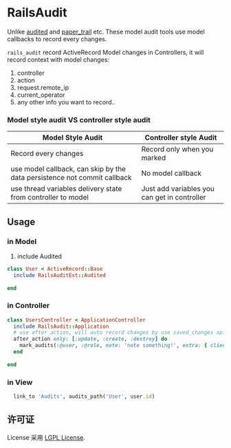 # RailsAudit

Unlike [audited](https://github.com/collectiveidea/audited) and [paper_trail](https://github.com/airblade/paper_trail) etc. These model audit tools use model callbacks to record every changes.

`rails_audit` record ActiveRecord Model changes in Controllers, it will record context with model changes:

1. controller
2. action
3. request.remote_ip
4. current_operator
5. any other info you want to record..

### Model style audit VS controller style audit

| Model Style Audit | Controller style Audit |
| --- | --- |
| Record every changes | Record only when you marked |
| use model callback, can skip by the data persistence not commit callback | No model callback |
| use thread variables delivery state from controller to model | Just add variables you can get in controller |

## Usage

### in Model
1. include Audited

```ruby
class User < ActiveRecord::Base
  include RailsAuditExt::Audited
  
end

```

### in Controller

```ruby
class UsersController < ApplicationController
  include RailsAudit::Application
  # use after action, will auto record changes by use saved_changes api
  after_action only: [:update, :create, :destroy] do
    mark_audits(:@user, :@role, note: 'note something!', extra: { client_headers: request.headers })
  end
  
end
```

### in View
```ruby
  link_to 'Audits', audits_path('User', user.id)
```

## 许可证
License 采用 [LGPL License](https://opensource.org/licenses/LGPL-3.0).
